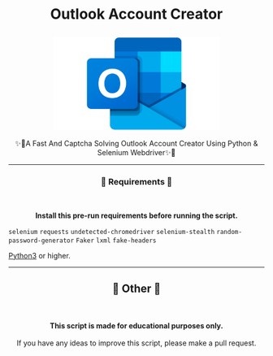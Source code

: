 # <p align="center">Outlook Account Creator</p>
<p align="center"><img src="images/Outlook-Logo.png" alt="Outlook" style="max-width: 65%;"></p>
<p align="center">✨🚀A Fast And Captcha Solving Outlook Account Creator Using Python &amp; Selenium Webdriver✨🚀</p>

----

### <p align="center">🔩 Requirements 🔩</p>
<br>
<p align="center"> <strong>Install this pre-run requirements before running the script.</strong></p>

`selenium`
`requests`
`undetected-chromedriver`
`selenium-stealth`
`random-password-generator`
`Faker`
`lxml`
`fake-headers`

<a href="https://www.python.org/">Python3</a> or higher.
<br>


----

## <p align="center">📌 Other 📌</p>
<br>
<p align="center"><strong>This script is made for educational purposes only.</strong><br><br>If you have any ideas to improve this script, please make a pull request.</p>